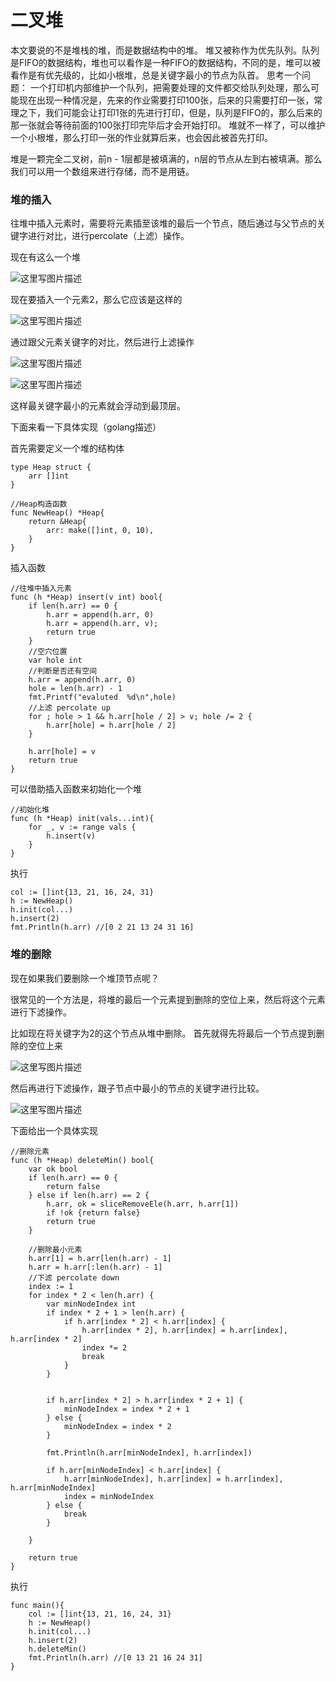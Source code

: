 # 二叉堆

本文要说的不是堆栈的堆，而是数据结构中的堆。
堆又被称作为优先队列。队列是FIFO的数据结构，堆也可以看作是一种FIFO的数据结构，不同的是，堆可以被看作是有优先级的，比如小根堆，总是关键字最小的节点为队首。
思考一个问题：
一个打印机内部维护一个队列，把需要处理的文件都交给队列处理，那么可能现在出现一种情况是，先来的作业需要打印100张，后来的只需要打印一张，常理之下，我们可能会让打印1张的先进行打印，但是，队列是FIFO的，那么后来的那一张就会等待前面的100张打印完毕后才会开始打印。
堆就不一样了，可以维护一个小根堆，那么打印一张的作业就算后来，也会因此被首先打印。

堆是一颗完全二叉树，前n - 1层都是被填满的，n层的节点从左到右被填满。那么我们可以用一个数组来进行存储，而不是用链。

### 堆的插入

往堆中插入元素时，需要将元素插至该堆的最后一个节点，随后通过与父节点的关键字进行对比，进行percolate（上滤）操作。

现在有这么一个堆

![这里写图片描述](https://img-blog.csdn.net/20180522141317646?watermark/2/text/aHR0cHM6Ly9ibG9nLmNzZG4ubmV0L0hhb0RhV2FuZw==/font/5a6L5L2T/fontsize/400/fill/I0JBQkFCMA==/dissolve/70)

现在要插入一个元素2，那么它应该是这样的

![这里写图片描述](https://img-blog.csdn.net/20180522141523484?watermark/2/text/aHR0cHM6Ly9ibG9nLmNzZG4ubmV0L0hhb0RhV2FuZw==/font/5a6L5L2T/fontsize/400/fill/I0JBQkFCMA==/dissolve/70)

通过跟父元素关键字的对比，然后进行上滤操作

![这里写图片描述](https://img-blog.csdn.net/20180522141736255?watermark/2/text/aHR0cHM6Ly9ibG9nLmNzZG4ubmV0L0hhb0RhV2FuZw==/font/5a6L5L2T/fontsize/400/fill/I0JBQkFCMA==/dissolve/70)

![这里写图片描述](https://img-blog.csdn.net/20180522141842369?watermark/2/text/aHR0cHM6Ly9ibG9nLmNzZG4ubmV0L0hhb0RhV2FuZw==/font/5a6L5L2T/fontsize/400/fill/I0JBQkFCMA==/dissolve/70)

这样最关键字最小的元素就会浮动到最顶层。

下面来看一下具体实现（golang描述）

首先需要定义一个堆的结构体

```
type Heap struct {
	arr []int
}

//Heap构造函数
func NewHeap() *Heap{
	return &Heap{
		arr: make([]int, 0, 10),
	}
}
```

插入函数

```
//往堆中插入元素
func (h *Heap) insert(v int) bool{
	if len(h.arr) == 0 { 
		h.arr = append(h.arr, 0)
		h.arr = append(h.arr, v); 
		return true
	}
	//空穴位置
	var hole int
	//判断是否还有空间
	h.arr = append(h.arr, 0)
	hole = len(h.arr) - 1 
	fmt.Printf("evaluted  %d\n",hole)
	//上滤 percolate up
	for ; hole > 1 && h.arr[hole / 2] > v; hole /= 2 {
		h.arr[hole] = h.arr[hole / 2]
	}

	h.arr[hole] = v
	return true
}
```

可以借助插入函数来初始化一个堆

```
//初始化堆
func (h *Heap) init(vals...int){
	for _, v := range vals {
		h.insert(v)
	}
} 
```

执行

```
col := []int{13, 21, 16, 24, 31}
h := NewHeap()
h.init(col...)
h.insert(2)
fmt.Println(h.arr) //[0 2 21 13 24 31 16]
```

### 堆的删除

现在如果我们要删除一个堆顶节点呢？

很常见的一个方法是，将堆的最后一个元素提到删除的空位上来，然后将这个元素进行下滤操作。

比如现在将关键字为2的这个节点从堆中删除。
首先就得先将最后一个节点提到删除的空位上来

![这里写图片描述](https://img-blog.csdn.net/20180522145350559?watermark/2/text/aHR0cHM6Ly9ibG9nLmNzZG4ubmV0L0hhb0RhV2FuZw==/font/5a6L5L2T/fontsize/400/fill/I0JBQkFCMA==/dissolve/70)



然后再进行下滤操作，跟子节点中最小的节点的关键字进行比较。

![这里写图片描述](https://img-blog.csdn.net/20180522145759422?watermark/2/text/aHR0cHM6Ly9ibG9nLmNzZG4ubmV0L0hhb0RhV2FuZw==/font/5a6L5L2T/fontsize/400/fill/I0JBQkFCMA==/dissolve/70)

下面给出一个具体实现

```
//删除元素
func (h *Heap) deleteMin() bool{
	var ok bool
	if len(h.arr) == 0 { 
		return false 
	} else if len(h.arr) == 2 {
	 	h.arr, ok = sliceRemoveEle(h.arr, h.arr[1])
		if !ok {return false}
		return true
	}

	//删除最小元素
	h.arr[1] = h.arr[len(h.arr) - 1]
	h.arr = h.arr[:len(h.arr) - 1]
	//下滤 percolate down
	index := 1
	for index * 2 < len(h.arr) {
		var minNodeIndex int
		if index * 2 + 1 > len(h.arr) { 
			if h.arr[index * 2] < h.arr[index] {
				h.arr[index * 2], h.arr[index] = h.arr[index], h.arr[index * 2]
				index *= 2
				break
			}
		}
		

		if h.arr[index * 2] > h.arr[index * 2 + 1] {
			minNodeIndex = index * 2 + 1
		} else {
			minNodeIndex = index * 2
		}
		
		fmt.Println(h.arr[minNodeIndex], h.arr[index])

		if h.arr[minNodeIndex] < h.arr[index] {
			h.arr[minNodeIndex], h.arr[index] = h.arr[index], h.arr[minNodeIndex]
			index = minNodeIndex
		} else {
			break
		}
		
	}

	return true
}
```

执行

```
func main(){
	col := []int{13, 21, 16, 24, 31}
	h := NewHeap()
	h.init(col...)
	h.insert(2)
	h.deleteMin()
	fmt.Println(h.arr) //[0 13 21 16 24 31]
}
```



